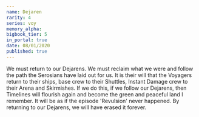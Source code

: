 ```yaml
---
name: Dejaren
rarity: 4
series: voy
memory_alpha:
bigbook_tier: 5
in_portal: true
date: 08/01/2020
published: true
---
```


We must return to our Dejarens. We must reclaim what we were and follow the path the Serosians have laid out for us. It is their will that the Voyagers return to their ships, base crew to their Shuttles, Instant Damage crew to their Arena and Skirmishes. If we do this, if we follow our Dejarens, then Timelines will flourish again and become the green and peaceful land I remember. It will be as if the episode 'Revulsion' never happened. By returning to our Dejarens, we will have erased it forever.
